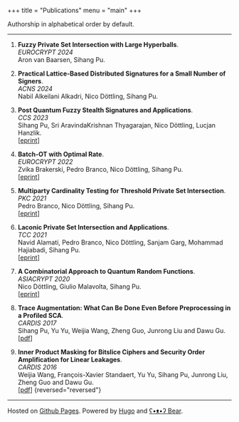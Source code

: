 +++
title = "Publications"
menu = "main"
+++

 Authorship in alphabetical order by default.

---
1. **Fuzzy Private Set Intersection with Large Hyperballs**.\
*EUROCRYPT 2024*\
Aron van Baarsen, Sihang Pu.

1. **Practical Lattice-Based Distributed Signatures for a Small Number of Signers**.\
*ACNS 2024*\
Nabil Alkeilani Alkadri, Nico Döttling, Sihang Pu.

1. **Post Quantum Fuzzy Stealth Signatures and Applications**.\
*CCS 2023*\
Sihang Pu, Sri AravindaKrishnan Thyagarajan, Nico Döttling, Lucjan Hanzlik.\
[[eprint](https://eprint.iacr.org/2023/1148)]

1. **Batch-OT with Optimal Rate**.\
*EUROCRYPT 2022*\
Zvika Brakerski, Pedro Branco, Nico Döttling, Sihang Pu.\
[[eprint](https://eprint.iacr.org/2022/314)]

1. **Multiparty Cardinality Testing for Threshold Private Set Intersection**.\
*PKC 2021*\
Pedro Branco, Nico Döttling, Sihang Pu.\
[[eprint](https://eprint.iacr.org/2020/1307)]

1. **Laconic Private Set Intersection and Applications**.\
*TCC 2021*\
Navid Alamati, Pedro Branco, Nico Döttling, Sanjam Garg, Mohammad Hajiabadi, Sihang Pu.\
[[eprint](https://eprint.iacr.org/2021/728)]

1. **A Combinatorial Approach to Quantum Random Functions**.\
*ASIACRYPT 2020*\
Nico Döttling, Giulio Malavolta, Sihang Pu.\
[[eprint](https://eprint.iacr.org/2020/1508)]

1. **Trace Augmentation: What Can Be Done Even Before Preprocessing in a Profiled SCA**.\
*CARDIS 2017*\
Sihang Pu, Yu Yu, Weijia Wang, Zheng Guo, Junrong Liu and Dawu Gu.\
[[pdf](../pdf/traceaugmentation.pdf)]

1. **Inner Product Masking for Bitslice Ciphers and Security Order Amplification for Linear Leakages**.\
*CARDIS 2016*\
Weijia Wang, François-Xavier Standaert, Yu Yu, Sihang Pu, Junrong Liu, Zheng Guo and Dawu Gu.\
[[pdf](https://perso.uclouvain.be/fstandae/PUBLIS/181.pdf)]
{reversed="reversed"}

---
Hosted on [Github Pages](https://pages.github.com). Powered by [Hugo](https://gohugo.io) and [ʕ•ᴥ•ʔ Bear](https://bearblog.dev).
